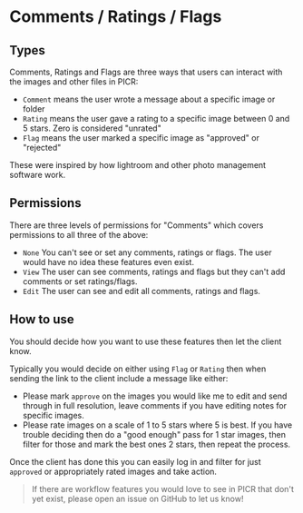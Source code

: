 # Comments / Ratings / Flags

## Types

Comments, Ratings and Flags are three ways that users can interact with the images and other files in PICR:

- `Comment` means the user wrote a message about a specific image or folder
- `Rating` means the user gave a rating to a specific image between 0 and 5 stars. Zero is considered "unrated"
- `Flag` means the user marked a specific image as "approved" or "rejected"

These were inspired by how lightroom and other photo management software work.

## Permissions

There are three levels of permissions for "Comments" which covers permissions to all three of the above:

- `None` You can't see or set any comments, ratings or flags. The user would have no idea these features even exist.
- `View` The user can see comments, ratings and flags but they can't add comments or set ratings/flags.
- `Edit` The user can see and edit all comments, ratings and flags.

## How to use

You should decide how you want to use these features then let the client know.

Typically you would decide on either using `Flag` or `Rating` then when sending the link to the client include a message like either:

- Please mark `approve` on the images you would like me to edit and send through in full resolution, leave comments if you have editing notes for specific images.
- Please rate images on a scale of 1 to 5 stars where 5 is best. If you have trouble deciding then do a "good enough" pass for 1 star images, then filter for those and mark the best ones 2 stars, then repeat the process.

Once the client has done this you can easily log in and filter for just `approved` or appropriately rated images and take action.

> If there are workflow features you would love to see in PICR that don't yet exist, please open an issue on GitHub to let us know!
